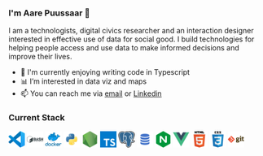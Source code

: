 ### I'm Aare Puussaar 👋

I am a technologists, digital civics researcher and an interaction designer interested in effective use of data for social good. I build technologies for helping people access and use data to make informed decisions and improve their lives.

- 📘 I'm currently enjoying writing code in Typescript
- 📊 I’m interested in data viz and maps
- 📫 You can reach me via [email](mailto:aare.puussaar@gmail.com) or [Linkedin](https://www.linkedin.com/in/puussaare/)

### Current Stack
<p align="left">
  <img src="https://raw.githubusercontent.com/github/explore/master/topics/visual-studio-code/visual-studio-code.png" width="32" style="max-width:100%;">
  <img src="https://raw.githubusercontent.com/github/explore/master/topics/bash/bash.png" width="32" style="max-width:100%;">
  <img src="https://raw.githubusercontent.com/github/explore/master/topics/docker/docker.png" width="32" style="max-width:100%;">
  <img src="https://raw.githubusercontent.com/github/explore/master/topics/python/python.png" width="32" style="max-width:100%;">
  <img src="https://raw.githubusercontent.com/github/explore/master/topics/nodejs/nodejs.png" width="32" style="max-width:100%;">
  <img src="https://raw.githubusercontent.com/github/explore/master/topics/typescript/typescript.png" width="32" style="max-width:100%;">
  <img src="https://raw.githubusercontent.com/github/explore/master/topics/postgresql/postgresql.png" width="32" style="max-width:100%;">
  <img src="https://raw.githubusercontent.com/github/explore/master/topics/sql/sql.png" width="32" style="max-width:100%;">
  <img src="https://raw.githubusercontent.com/github/explore/master/topics/nginx/nginx.png" width="32" style="max-width:100%;">
  <img src="https://raw.githubusercontent.com/github/explore/master/topics/vue/vue.png" width="32" style="max-width:100%;">
  <img src="https://raw.githubusercontent.com/github/explore/master/topics/html/html.png" width="32" style="max-width:100%;">
  <img src="https://raw.githubusercontent.com/github/explore/master/topics/css/css.png" width="32" style="max-width:100%;">
  <img src="https://raw.githubusercontent.com/github/explore/master/topics/git/git.png" width="32" style="max-width:100%;">
</p>
